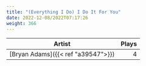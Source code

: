 ```yaml
---
title: "(Everything I Do) I Do It For You"
date: 2022-12-08/2022T07:17:26
weight: 366
---
```




 Artist | Plays 
----- | -----:
[Bryan Adams]({{< ref "a39547">}}) | 4
